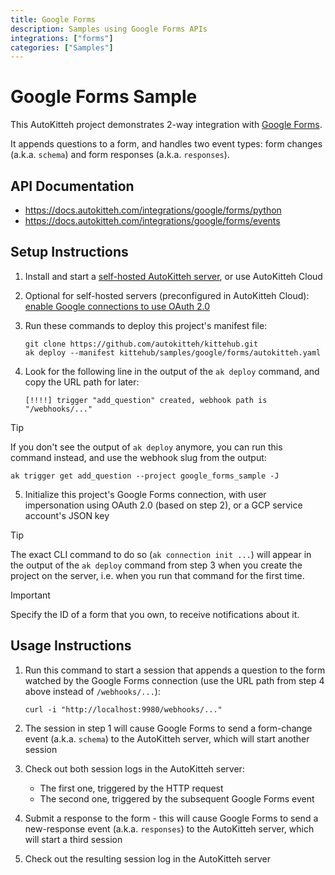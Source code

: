 ```yaml
---
title: Google Forms
description: Samples using Google Forms APIs
integrations: ["forms"]
categories: ["Samples"]
---
```


# Google Forms Sample

This AutoKitteh project demonstrates 2-way integration with
[Google Forms](https://www.google.com/forms/about/).

It appends questions to a form, and handles two event types: form changes
(a.k.a. `schema`) and form responses (a.k.a. `responses`).

## API Documentation

- https://docs.autokitteh.com/integrations/google/forms/python
- https://docs.autokitteh.com/integrations/google/forms/events

## Setup Instructions

1. Install and start a
   [self-hosted AutoKitteh server](https://docs.autokitteh.com/get_started/quickstart),
   or use AutoKitteh Cloud

2. Optional for self-hosted servers (preconfigured in AutoKitteh Cloud): \
   [enable Google connections to use OAuth 2.0](https://docs.autokitteh.com/integrations/google/config)

3. Run these commands to deploy this project's manifest file:

   ```shell
   git clone https://github.com/autokitteh/kittehub.git
   ak deploy --manifest kittehub/samples/google/forms/autokitteh.yaml
   ```

4. Look for the following line in the output of the `ak deploy` command, and
   copy the URL path for later:

   ```
   [!!!!] trigger "add_question" created, webhook path is "/webhooks/..."
   ```

> [!TIP]
> If you don't see the output of `ak deploy` anymore, you can run this command
> instead, and use the webhook slug from the output:
>
> ```shell
> ak trigger get add_question --project google_forms_sample -J
> ```

5. Initialize this project's Google Forms connection, with user impersonation
   using OAuth 2.0 (based on step 2), or a GCP service account's JSON key

> [!TIP]
> The exact CLI command to do so (`ak connection init ...`) will appear in the
> output of the `ak deploy` command from step 3 when you create the project on
> the server, i.e. when you run that command for the first time.

> [!IMPORTANT]
> Specify the ID of a form that you own, to receive notifications about it.

## Usage Instructions

1. Run this command to start a session that appends a question to the form
   watched by the Google Forms connection (use the URL path from step 4
   above instead of `/webhooks/...`):

   ```shell
   curl -i "http://localhost:9980/webhooks/..."
   ```

2. The session in step 1 will cause Google Forms to send a form-change event
   (a.k.a. `schema`) to the AutoKitteh server, which will start another session

3. Check out both session logs in the AutoKitteh server:

   - The first one, triggered by the HTTP request
   - The second one, triggered by the subsequent Google Forms event

4. Submit a response to the form - this will cause Google Forms to send a
   new-response event (a.k.a. `responses`) to the AutoKitteh server, which
   will start a third session

5. Check out the resulting session log in the AutoKitteh server
